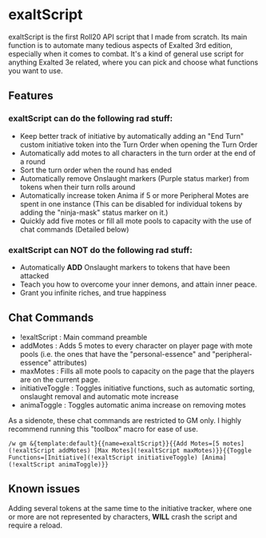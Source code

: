 # exaltScript

exaltScript is the first Roll20 API script that I made from scratch. Its main function is to automate many tedious aspects of Exalted 3rd edition, especially when it comes to combat. 
It's a kind of general use script for anything Exalted 3e related, where you can pick and choose what functions you want to use.

## Features

### exaltScript can do the following rad stuff:

* Keep better track of initiative by automatically adding an "End Turn" custom initiative token into the Turn Order when opening the Turn Order
* Automatically add motes to all characters in the turn order at the end of a round
* Sort the turn order when the round has ended
* Automatically remove Onslaught markers (Purple status marker) from tokens when their turn rolls around
* Automatically increase token Anima if 5 or more Peripheral Motes are spent in one instance 
(This can be disabled for individual tokens by adding the "ninja-mask" status marker on it.)
* Quickly add five motes or fill all mote pools to capacity with the use of chat commands (Detailed below) 

### exaltScript can **NOT** do the following rad stuff:

* Automatically **ADD** Onslaught markers to tokens that have been attacked
* Teach you how to overcome your inner demons, and attain inner peace.
* Grant you infinite riches, and true happiness 

## Chat Commands

* !exaltScript : Main command preamble
* addMotes : Adds 5 motes to every character on player page with mote pools (i.e. the ones that have the "personal-essence" and "peripheral-essence" attributes)
* maxMotes : Fills all mote pools to capacity on the page that the players are on the current page.
* initiativeToggle : Toggles initiative functions, such as automatic sorting, onslaught removal and automatic mote increase
* animaToggle : Toggles automatic anima increase on removing motes  

As a sidenote, these chat commands are restricted to GM only. I highly recommend running this "toolbox" macro for ease of use. 

`/w gm &{template:default}{{name=exaltScript}}{{Add Motes=[5 motes](!exaltScript addMotes) [Max Motes](!exaltScript maxMotes)}}{{Toggle Functions=[Initiative](!exaltScript initiativeToggle) [Anima](!exaltScript animaToggle)}}`

## Known issues

Adding several tokens at the same time to the initiative tracker, where one or more are not represented by characters, **WILL** crash the script and require a reload.